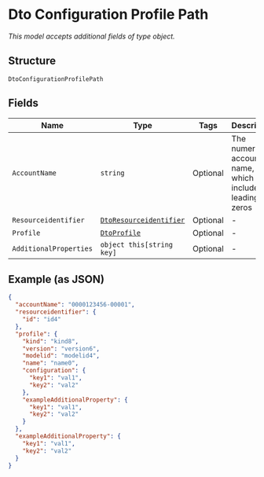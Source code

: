 
# Dto Configuration Profile Path

*This model accepts additional fields of type object.*

## Structure

`DtoConfigurationProfilePath`

## Fields

| Name | Type | Tags | Description |
|  --- | --- | --- | --- |
| `AccountName` | `string` | Optional | The numeric account name, which must include leading zeros |
| `Resourceidentifier` | [`DtoResourceidentifier`](../../doc/models/dto-resourceidentifier.md) | Optional | - |
| `Profile` | [`DtoProfile`](../../doc/models/dto-profile.md) | Optional | - |
| `AdditionalProperties` | `object this[string key]` | Optional | - |

## Example (as JSON)

```json
{
  "accountName": "0000123456-00001",
  "resourceidentifier": {
    "id": "id4"
  },
  "profile": {
    "kind": "kind8",
    "version": "version6",
    "modelid": "modelid4",
    "name": "name0",
    "configuration": {
      "key1": "val1",
      "key2": "val2"
    },
    "exampleAdditionalProperty": {
      "key1": "val1",
      "key2": "val2"
    }
  },
  "exampleAdditionalProperty": {
    "key1": "val1",
    "key2": "val2"
  }
}
```

